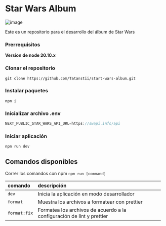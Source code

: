 # Star Wars Album

![image](https://github.com/Tatanstii/start-wars-album/assets/49039891/07ed396c-665a-4bcb-8abc-73d10131375b)


Este es un repositorio para el desarrollo del álbum de Star Wars

### Prerrequisitos

**Version de node 20.10.x**

### Clonar el repositorio

```shell
git clone https://github.com/Tatanstii/start-wars-album.git
```

### Instalar paquetes

```shell
npm i
```

### Inicializar archivo .env

```js
NEXT_PUBLIC_STAR_WARS_API_URL=https://swapi.info/api

```

### Iniciar aplicación

```shell
npm run dev
```

## Comandos disponibles

Correr los comandos con npm `npm run [command]`

| comando      | descripción                                                            |
| :----------- | :--------------------------------------------------------------------- |
| `dev`        | Inicia la aplicación en modo desarrollador                             |
| `format`     | Muestra los archivos a formatear con prettier                          |
| `format:fix` | Formatea los archivos de acuerdo a la configuración de lint y prettier |
